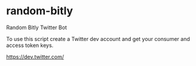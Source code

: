 random-bitly
============

Random Bitly Twitter Bot

To use this script create a Twitter dev account and get your consumer and access token keys.

<a>https://dev.twitter.com/</a>
